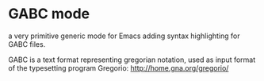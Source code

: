 # GABC mode

a very primitive generic mode for Emacs adding syntax highlighting 
for GABC files.

GABC is a text format representing gregorian notation, used as input format
of the typesetting program Gregorio: http://home.gna.org/gregorio/
